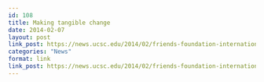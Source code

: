 ```yaml
---
id: 108
title: Making tangible change
date: 2014-02-07
layout: post
link_post: https://news.ucsc.edu/2014/02/friends-foundation-international.html
categories: "News"
format: link
link_post: https://news.ucsc.edu/2014/02/friends-foundation-international.html
---
```

